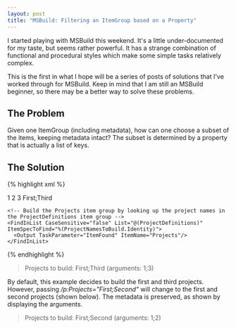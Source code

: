 ```yaml
---
layout: post
title: "MSBuild: Filtering an ItemGroup based on a Property"
---
```

I started playing with MSBuild this weekend. It's a little under-documented for my taste, but seems rather powerful. It has a strange combination of functional and procedural styles which make some simple tasks relatively complex.



This is the first in what I hope will be a series of posts of solutions that I've worked through for MSBuild. Keep in mind that I am still an MSBuild beginner, so there may be a better way to solve these problems.



## The Problem

Given one ItemGroup (including metadata), how can one choose a subset of the items, keeping metadata intact? The subset is determined by a property that is actually a list of keys.



## The Solution

{% highlight xml %}<Project ToolsVersion="3.5" xmlns="http://schemas.microsoft.com/developer/msbuild/2003">
  <Import Project="$(MSBuildExtensionsPath)\ExtensionPack\MSBuild.ExtensionPack.tasks"/>
 
  <ItemGroup>
    <ProjectDefinitions Include="First">
      <Argument>1</Argument>
    </ProjectDefinitions>
    <ProjectDefinitions Include="Second">
      <Argument>2</Argument>
    </ProjectDefinitions>
    <ProjectDefinitions Include="Third">
      <Argument>3</Argument>
    </ProjectDefinitions>
  </ItemGroup>
 
  <PropertyGroup>
    <!-- By default, only build the first and third projects; this property may be overridden on the command line with the "/p" argument -->
    <Projects>First;Third</Projects>
  </PropertyGroup>
 
  <Target Name="Default" DependsOnTargets="DetermineProjectsToBuild">
    <Message Text="Projects to build: @(Projects) (arguments: @(Projects->'%(Argument)'))"/>
  </Target>
  
  <!--
  Determines which projects to build, based off the ProjectDefinitions items and the Projects property. Calculates the following item group:
    Projects - containing all ProjectDefinitions specified in the Projects property, with all metadata intact.
  -->
  <Target Name="DetermineProjectsToBuild">
    <!-- Split the Projects property up into an item group ProjectNamesToBuild that has one entry per item name -->
    <MSBuild.ExtensionPack.Framework.MSBuildHelper TaskAction="StringToItemCol" ItemString="$(Projects)" Separator=";">
      <Output TaskParameter="OutputItems" ItemName="ProjectNamesToBuild"/>
    </MSBuild.ExtensionPack.Framework.MSBuildHelper>
 
    <!-- Build the Projects item group by looking up the project names in the ProjectDefinitions item group -->
    <FindInList CaseSensitive="false" List="@(ProjectDefinitions)" ItemSpecToFind="%(ProjectNamesToBuild.Identity)">
      <Output TaskParameter="ItemFound" ItemName="Projects"/>
    </FindInList>
  </Target>
</Project>  
{% endhighlight %}

> Projects to build: First;Third (arguments: 1;3)


By default, this example decides to build the first and third projects. However, passing _/p:Projects="First;Second"_ will change to the first and second projects (shown below). The metadata is preserved, as shown by displaying the arguments.



> Projects to build: First;Second (arguments: 1;2)
